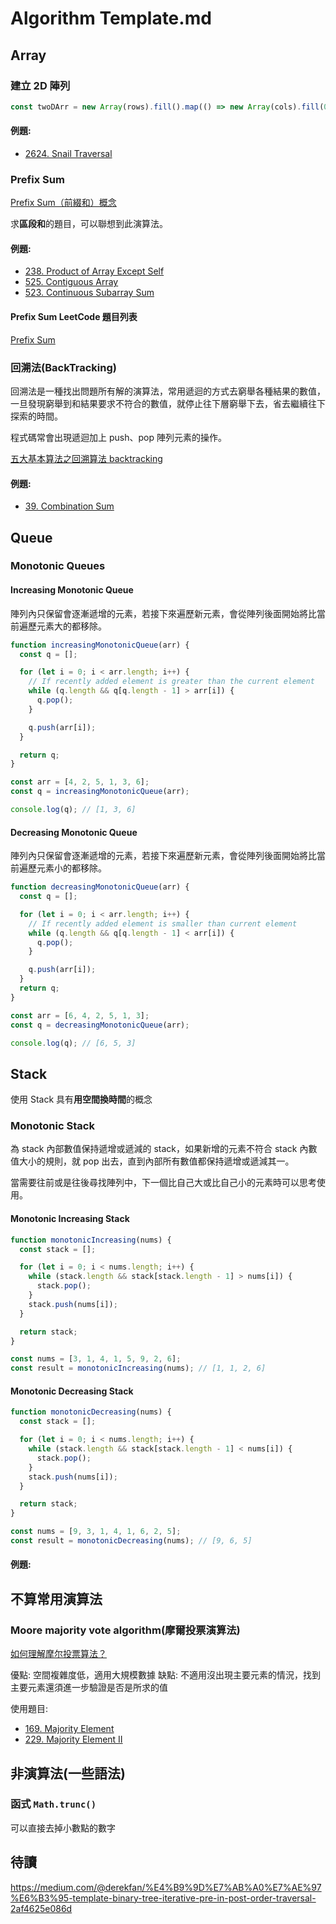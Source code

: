 # Algorithm Template.md

## Array

### 建立 2D 陣列

```javascript
const twoDArr = new Array(rows).fill().map(() => new Array(cols).fill(0));
```

#### 例題:

- [2624. Snail Traversal](https://leetcode.com/problems/snail-traversal)

### Prefix Sum

[Prefix Sum（前綴和）概念](https://claire-chang.com/2023/05/04/prefix-sums%EF%BC%88%E5%89%8D%E7%B6%B4%E5%92%8C%EF%BC%89%E6%A6%82%E5%BF%B5/)

求**區段和**的題目，可以聯想到此演算法。

#### 例題:

- [238. Product of Array Except Self](https://leetcode.com/problems/product-of-array-except-self)
- [525. Contiguous Array](https://leetcode.com/problems/contiguous-array/)
- [523. Continuous Subarray Sum](https://leetcode.com/problems/continuous-subarray-sum)

#### Prefix Sum LeetCode 題目列表

[Prefix Sum](https://leetcode.com/tag/prefix-sum/)

### 回溯法(BackTracking)

回溯法是一種找出問題所有解的演算法，常用遞迴的方式去窮舉各種結果的數值，一旦發現窮舉到和結果要求不符合的數值，就停止往下層窮舉下去，省去繼續往下探索的時間。

程式碼常會出現遞迴加上 push、pop 陣列元素的操作。

[五大基本算法之回溯算法 backtracking](https://houbb.github.io/2020/01/23/data-struct-learn-07-base-backtracking)

#### 例題:

- [39. Combination Sum](https://leetcode.com/problems/combination-sum)

## Queue

### Monotonic Queues

#### Increasing Monotonic Queue

陣列內只保留會逐漸遞增的元素，若接下來遍歷新元素，會從陣列後面開始將比當前遍歷元素大的都移除。

```javascript
function increasingMonotonicQueue(arr) {
  const q = [];

  for (let i = 0; i < arr.length; i++) {
    // If recently added element is greater than the current element
    while (q.length && q[q.length - 1] > arr[i]) {
      q.pop();
    }

    q.push(arr[i]);
  }

  return q;
}

const arr = [4, 2, 5, 1, 3, 6];
const q = increasingMonotonicQueue(arr);

console.log(q); // [1, 3, 6]
```

#### Decreasing Monotonic Queue

陣列內只保留會逐漸遞增的元素，若接下來遍歷新元素，會從陣列後面開始將比當前遍歷元素小的都移除。

```javascript
function decreasingMonotonicQueue(arr) {
  const q = [];

  for (let i = 0; i < arr.length; i++) {
    // If recently added element is smaller than current element
    while (q.length && q[q.length - 1] < arr[i]) {
      q.pop();
    }

    q.push(arr[i]);
  }
  return q;
}

const arr = [6, 4, 2, 5, 1, 3];
const q = decreasingMonotonicQueue(arr);

console.log(q); // [6, 5, 3]
```

## Stack

使用 Stack 具有**用空間換時間**的概念

### Monotonic Stack

為 stack 內部數值保持遞增或遞減的 stack，如果新增的元素不符合 stack 內數值大小的規則，就 pop 出去，直到內部所有數值都保持遞增或遞減其一。

當需要往前或是往後尋找陣列中，下一個比自己大或比自己小的元素時可以思考使用。

#### Monotonic Increasing Stack

```javascript
function monotonicIncreasing(nums) {
  const stack = [];

  for (let i = 0; i < nums.length; i++) {
    while (stack.length && stack[stack.length - 1] > nums[i]) {
      stack.pop();
    }
    stack.push(nums[i]);
  }

  return stack;
}

const nums = [3, 1, 4, 1, 5, 9, 2, 6];
const result = monotonicIncreasing(nums); // [1, 1, 2, 6]
```

#### Monotonic Decreasing Stack

```javascript
function monotonicDecreasing(nums) {
  const stack = [];

  for (let i = 0; i < nums.length; i++) {
    while (stack.length && stack[stack.length - 1] < nums[i]) {
      stack.pop();
    }
    stack.push(nums[i]);
  }

  return stack;
}

const nums = [9, 3, 1, 4, 1, 6, 2, 5];
const result = monotonicDecreasing(nums); // [9, 6, 5]
```

#### 例題:

## 不算常用演算法

### Moore majority vote algorithm(摩爾投票演算法)

[如何理解摩尔投票算法？](https://www.zhihu.com/question/49973163)

優點: 空間複雜度低，適用大規模數據
缺點: 不適用沒出現主要元素的情況，找到主要元素還須進一步驗證是否是所求的值

使用題目:

- [169. Majority Element](https://leetcode.com/problems/majority-element/description/)
- [229. Majority Element II](https://leetcode.com/problems/majority-element-ii/description/)


## 非演算法(一些語法)

### 函式 `Math.trunc()`

可以直接去掉小數點的數字 

## 待讀

https://medium.com/@derekfan/%E4%B9%9D%E7%AB%A0%E7%AE%97%E6%B3%95-template-binary-tree-iterative-pre-in-post-order-traversal-2af4625e086d

